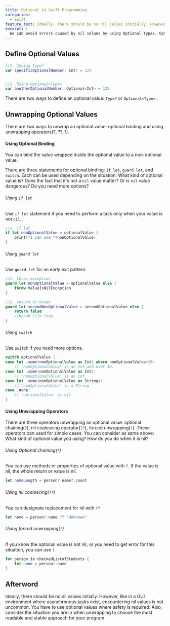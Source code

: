 ```yaml
---
title: Optional in Swift Programming
categories:
  - Swift
feature_text: Ideally, there should be no nil values initially. However, like in a GUI environment where asynchronous tasks exist, encountering nil values is not uncommon. You have to use optional values where safety is required. Also, consider the situation you are in when unwrapping to choose the most readable and stable approach for your program.
excerpt: |
  We can avoid errors caused by nil values by using Optional types. Optional types should be safely unwrapped before use.
---
```


## Define Optional Values

```swift
//1. Using Type?
var specificOptionalNumber: Int? = 123


//2. Using Optional<Type>
var anotherOptionalNumber: Optional<Int> = 123
```
There are two ways to define an optional value: `Type?` or `Optional<Type>` .


## Unwrapping Optional Values
There are two ways to unwrap an optional value: optional binding and using unwrapping operators(?, ??, !).

#### Using Optional Binding
You can bind the value wrapped inside the optional value to a non-optional value.

There are three statements for optional binding: `if let`, `guard let`, and `switch`. Each can be used depending on the situation: What kind of optional value is? Does the fact that it's not a `nil` value matter? Or is `nil` value dangerous? Do you need more options?

###### Using `if let`
Use `if let` statement if you need to perform a task only when your value is not `nil`.
```swift
//1. if let
if let nonOptionalValue = optionalValue {
	print("I can use "+nonOptionalValue)
}
```

###### Using `guard let`
Use `guard let` for an early exit pattern.
```swift
//1. throw exception
guard let nonOptionalValue = optionalValue else {
	throw ValueIsNilException	
}

//2. return or break
guard let secondNonOptionalValue = secondOptionalValue else {
	return false
	//break //in loop
}

```

###### Using `switch`
Use `switch` if you need more options.
```swift
switch optionalValue {
case let .some(nonOptionalValue as Int) where nonOptionalValue>10:
	// 'nonOptionalValue' is an Int and over 10.
case let .some(nonOptionalValue as Int):
    // 'nonOptionalValue' is an Int
case let .some(nonOptionalValue as String):
    // 'nonOptionalValue' is a String
case .none:
    // 'optionalValue' is nil
}

```

#### Using Unwrapping Operators
There are three operators unwrapping an optional value: optional chaining(`?`), nil coalescing operator(`??`), forced unwrapping(`!`). These operators can used for simple cases. You can consider as same above: What kind of optional value you using? How do you do when it is nil?

###### Using Optional chaining(`?`)
You can use methods or properties of optional value with `?`. If the value is nil, the whole return or value is nil.
```swift
let nameLength = person?.name?.count
```

###### Using nil coalescing(`??`)
You can designate replacement for nil with `??`
```swift
let name = person?.name ?? "Unknown"
```


###### Using forced unwrapping(`!`)
If you know the optional value is not nil, or you need to get error for this situation, you can use `!`
```swift
for person in checkedListofStudents {
	let name = person!.name
}
```

## Afterword
Ideally, there should be no nil values initially. However, like in a GUI environment where asynchronous tasks exist, encountering nil values is not uncommon. You have to use optional values where safety is required. Also, consider the situation you are in when unwrapping to choose the most readable and stable approach for your program.